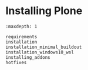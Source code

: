 # Installing Plone

```{toctree}
:maxdepth: 1

requirements
installation
installation_minimal_buildout
installation_windows10_wsl
installing_addons
hotfixes
```
